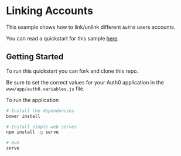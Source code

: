 # Linking Accounts

This example shows how to link/unlink different `Auth0` users accounts.

You can read a quickstart for this sample [here](https://auth0.com/docs/quickstart/spa/angularjs/05-linking-acounts). 

## Getting Started

To run this quickstart you can fork and clone this repo.

Be sure to set the correct values for your Auth0 application in the `www/app/auth0.variables.js` file.

To run the application

```bash
# Install the dependencies
bower install

# Install simple web server
npm install -g serve

# Run
serve
```